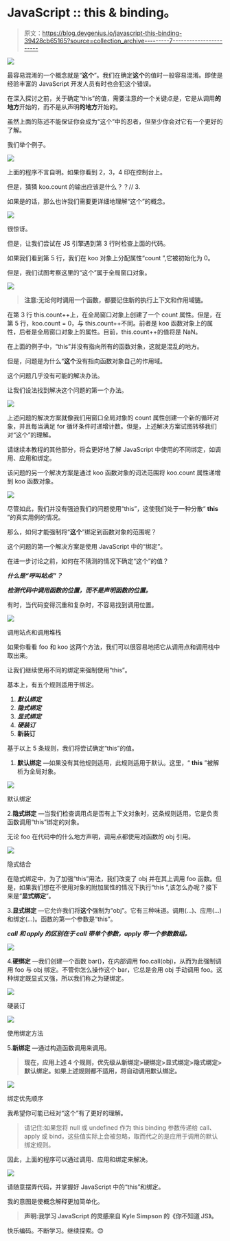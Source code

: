 # JavaScript :: this & binding。

> 原文：<https://blog.devgenius.io/javascript-this-binding-39428cb65165?source=collection_archive---------7----------------------->

![](img/cc34a0965dd0acfaa1663bd419d94a7a.png)

最容易混淆的一个概念就是“**这个**”。我们在确定**这个**的值时一般容易混淆。即使是经验丰富的 JavaScript 开发人员有时也会犯这个错误。

在深入探讨之前，关于确定“this”的值，需要注意的一个关键点是，它是从调用**的地方**开始的，而不是从声明**的地方**开始的。

虽然上面的陈述不能保证你会成为“这个”中的忍者，但至少你会对它有一个更好的了解。

我们举个例子。

![](img/1e0f6cf218eaba78eab526c6803ddf3a.png)

上面的程序不言自明。如果你看到 2，3，4 印在控制台上。

但是，猜猜 koo.count 的输出应该是什么？？// 3.

如果是的话，那么也许我们需要更详细地理解“这个”的概念。

![](img/8f6db603e29b95ea6d4aece4fe9d33ca.png)

很惊讶。

但是，让我们尝试在 JS 引擎遇到第 3 行时检查上面的代码。

如果我们看到第 5 行，我们在 koo 对象上分配属性“count ”,它被初始化为 0。

但是，我们试图考察这里的“这个”属于全局窗口对象。

![](img/4be09eab95a1fa0c6a8d11d03edd45ae.png)

> **注意:无论何时调用一个函数，都要记住新的执行上下文和作用域链。**

在第 3 行 this.count++上，在全局窗口对象上创建了一个 count 属性。但是，在第 5 行，koo.count = 0，与 this.count++不同。前者是 koo 函数对象上的属性，后者是全局窗口对象上的属性。目前，this.count++的值将是 NaN。

在上面的例子中，“this”并没有指向所有的函数对象，这就是混乱的地方。

但是，问题是为什么“**这个**没有指向函数对象自己的作用域。

这个问题几乎没有可能的解决办法。

让我们设法找到解决这个问题的第一个办法。

![](img/d323344fa527b550003115d6364c9cdd.png)

上述问题的解决方案就像我们用窗口全局对象的 count 属性创建一个新的循环对象，并且每当满足 for 循环条件时递增计数。但是，上述解决方案试图转移我们对“这个”的理解。

请继续本教程的其他部分，将会更好地了解 JavaScript 中使用的不同绑定，如调用、应用和绑定。

该问题的另一个解决方案是通过 koo 函数对象的词法范围将 koo.count 属性递增到 koo 函数对象。

![](img/bb17a959cef28cee15d0ce8a354e588e.png)

尽管如此，我们并没有强迫我们的问题使用“this”，这使我们处于一种分散“ **this** ”的真实用例的情况。

那么，如何才能强制将“**这个**”绑定到函数对象的范围呢？

这个问题的第一个解决方案是使用 JavaScript 中的“绑定”。

在进一步讨论之前，如何在不猜测的情况下确定“这个”的值？

***什么是“呼叫站点”？***

***检测代码中调用函数的位置，而不是声明函数的位置。***

有时，当代码变得沉重和复杂时，不容易找到调用位置。

![](img/8326f86f121451886369b91effc2bbbf.png)

调用站点和调用堆栈

如果你看看 foo 和 koo 这两个方法，我们可以很容易地把它从调用点和调用栈中取出来。

让我们继续使用不同的绑定来强制使用“this”。

基本上，有五个规则适用于绑定。

1.  ***默认绑定***
2.  ***隐式绑定***
3.  ***显式绑定***
4.  ***硬装订***
5.  **新装订**

基于以上 5 条规则，我们将尝试确定“this”的值。

1.  **默认绑定** —如果没有其他规则适用，此规则适用于默认。这里，“ **this** ”被解析为全局对象。

![](img/51f41f753a9c84521b42dc387bbf7f57.png)

默认绑定

2.**隐式绑定** —当我们检查调用点是否有上下文对象时，这条规则适用。它是负责函数调用“this”绑定的对象。

无论 foo 在代码中的什么地方声明，调用点都使用对函数的 obj 引用。

![](img/4e49d2b60e88641960be7de4625f9b44.png)

隐式结合

在隐式绑定中，为了加强“this”用法，我们改变了 obj 并在其上调用 foo 函数。但是，如果我们想在不使用对象的附加属性的情况下执行“this ”,该怎么办呢？接下来是“**显式绑定**”。

3.**显式绑定** —它允许我们将**这个**强制为“obj”。它有三种味道。调用(…)、应用(…)和绑定(…)。函数的第一个参数是“this”。

***call 和 apply 的区别在于 call 带单个参数，apply 带一个参数数组。***

![](img/f4820da34afd64e143b2494b5f5ea1d5.png)

4.**硬绑定** —我们创建一个函数 bar()，在内部调用 foo.call(obj)，从而为此强制调用 foo 与 obj 绑定。不管你怎么操作这个 bar，它总是会用 obj 手动调用 foo。这种绑定既显式又强，所以我们称之为硬绑定。

![](img/f4651e684787b00930938c21401e4c0f.png)

硬装订

![](img/96e9998e9989b5f118323269ec40bd0c.png)

使用绑定方法

5.**新绑定** —通过构造函数调用来调用。

> **现在，应用上述 4 个规则，优先级从新绑定>硬绑定>显式绑定>隐式绑定>默认绑定。如果上述规则都不适用，将自动调用默认绑定。**

![](img/8cbb34735d675943a5e4fcabf879f80c.png)

绑定优先顺序

我希望你可能已经对“这个”有了更好的理解。

> 请记住:如果您将 null 或 undefined 作为 this binding 参数传递给 call、apply 或 bind，这些值实际上会被忽略，取而代之的是应用于调用的默认绑定规则。

因此，上面的程序可以通过调用、应用和绑定来解决。

![](img/b469b5db0de62108e774e9e9aceed97d.png)

请随意摆弄代码，并掌握好 JavaScript 中的“this”和绑定。

我的意图是使概念解释更加简单化。

> **声明:我学习 JavaScript 的灵感来自 Kyle Simpson 的《你不知道 JS》。**

快乐编码。不断学习。继续探索。😊